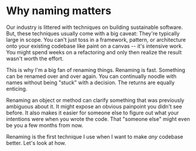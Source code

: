 # Why naming matters

Our industry is littered with techniques on building sustainable software. But, these techniques usually come with a big caveat: They're typically large in scope. You can't just toss in a framework, pattern, or architecture onto your existing codebase like paint on a canvas -- it's intensive work. You might spend weeks on a refactoring and only then realize the result wasn't worth the effort.

This is why I'm a big fan of renaming things. Renaming is fast. Something can be renamed over and over again. You can continually noodle with names without being "stuck" with a decision. The returns are equally enticing.

Renaming an object or method can clarify something that was previously ambiguous about it. It might expose an obvious painpoint you didn't see before. It also makes it easier for someone else to figure out what your intentions were when you wrote the code. That "someone else" might even be you a few months from now.

Renaming is the first technique I use when I want to make _any_ codebase better. Let's look at how.
